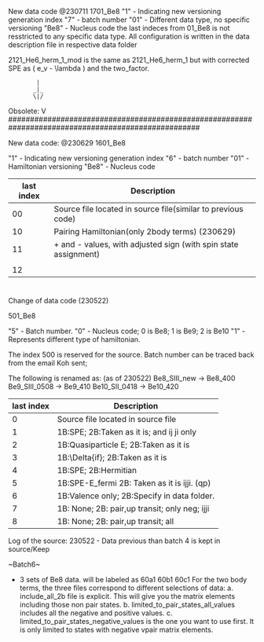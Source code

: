 New data code @230711
1701_Be8
"1" - Indicating new versioning generation index
"7" - batch number
"01" - Different data type, no specific versioning
"Be8" - Nucleus code
the last indeces from 01_Be8 is not resstricted to any specific data type.
All configuration is written in the data description file in respective data folder



2121_He6_herm_1_mod is the same as 2121_He6_herm_1 but with corrected SPE as ( e_v - \lambda ) and the two_factor.




            |
           _|_
           \|/
Obsolete:   V ####################################################################################################

New data code: @230629
1601_Be8

"1" - Indicating new versioning generation index
"6" - batch number
"01" - Hamiltonian versioning
"Be8" - Nucleus code

|last index	|  Description							|
| -		| -								|
| 00		| Source file located in source file(similar to previous code)  |
| 10		| Pairing Hamiltonian(only 2body terms) 		(230629)|
| 11		| + and - values, with adjusted sign (with spin state assignment)
|		|								|
| 12		|



#
#
#
#
#
Change of data code (230522)

501_Be8

"5" - Batch number.
"0" - Nucleus code; 0 is Be8; 1 is Be9; 2 is Be10
"1" - Represents different type of hamiltonian.

The index 500 is reserved for the source. 
Batch number can be traced back from the email Koh sent;

The following is renamed as: (as of 230522)
Be8_SIII_new   -> 	Be8_400
Be9_SIII_0508  -> 	Be9_410
Be10_SII_0418  -> 	Be10_420

|last index	|  Description					|
| -		| -						|
| 0		| Source file located in source file		|
| 1		| 1B:SPE; 2B:Taken as it is; and ij ji only	|
| 2		| 1B:Quasiparticle E; 2B:Taken as it is		|
| 3		| 1B:\Delta{if}; 2B:Taken as it is		|
| 4		| 1B:SPE; 2B:Hermitian				|
| 5		| 1B:SPE-E_fermi 2B: Taken as it is ijji. (qp)	|
| 6		| 1B:Valence only; 2B:Specify in data folder.	|
| 7		| 1B: None; 2B: pair,up transit; only neg; ijji	|
| 8		| 1B: None; 2B: pair,up transit; all		|

Log of the source:
230522 - Data previous than batch 4 is kept in source/Keep

~Batch6~
- 3 sets of Be8 data. will be labeled as 60a1 60b1 60c1
For the two body terms, the three files correspond to different selections of data:
a. include_all_2b file is explicit. This will give you the matrix elements including those non pair states.
b. limited_to_pair_states_all_values includes all the negative and positive values.
c. limited_to_pair_states_negative_values is the one you want to use first. It is only limited to states with negative vpair matrix elements.